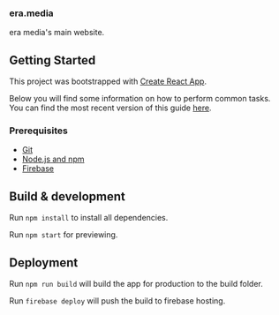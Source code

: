 ### era.media
era media's main website.

## Getting Started
This project was bootstrapped with [Create React App](https://github.com/facebookincubator/create-react-app).

Below you will find some information on how to perform common tasks.<br>
You can find the most recent version of this guide [here](https://github.com/facebookincubator/create-react-app/blob/master/packages/react-scripts/template/README.md).

### Prerequisites

- [Git](https://git-scm.com/)
- [Node.js and npm](https://nodejs.org)
- [Firebase](https://firebase.google.com/)

## Build & development

Run `npm install` to install all dependencies.

Run `npm start` for previewing.

## Deployment

Run `npm run build` will build the app for production to the build folder.

Run `firebase deploy` will push the build to firebase hosting.


